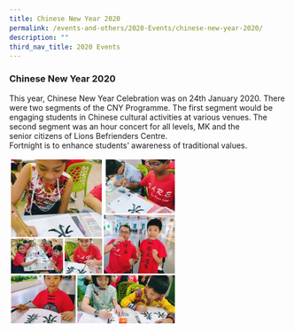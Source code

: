 ```yaml
---
title: Chinese New Year 2020
permalink: /events-and-others/2020-Events/chinese-new-year-2020/
description: ""
third_nav_title: 2020 Events
---
```

### Chinese New Year 2020

This year, Chinese New Year Celebration was on 24th January 2020. There were two segments of the CNY Programme. The first segment would be engaging students in Chinese cultural activities at various venues. The second segment was an hour concert for all levels, MK and the senior citizens of Lions Befrienders Centre.  
Fortnight is to enhance students’ awareness of traditional values.

<img src="/images/e5.png" style="width:60%">
